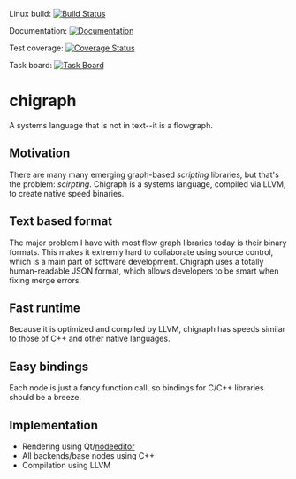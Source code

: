 Linux build: [![Build Status](https://travis-ci.org/russelltg/chigraph.svg?branch=master)](https://travis-ci.org/russelltg/chigraph) 

Documentation: [![Documentation](https://img.shields.io/badge/documentation-online-brightgreen.svg?style=flat)](https://russelltg.github.io/chigraph/)

Test coverage: [![Coverage Status](https://coveralls.io/repos/github/russelltg/chigraph/badge.svg?branch=master)](https://coveralls.io/github/russelltg/chigraph?branch=master)

Task board: [![Task Board](https://img.shields.io/badge/task%20board-online-brightgreen.svg?style=flat)](https://huboard.com/russelltg/chigraph) 

# chigraph
A systems language that is not in text--it is a flowgraph.

## Motivation
There are many many emerging graph-based *scripting* libraries, but that's the problem: *scirpting*. Chigraph is a systems language, compiled via LLVM, to create native speed binaries.

## Text based format
The major problem I have with most flow graph libraries today is their binary formats. This makes it extremly hard to collaborate using source control, which is a main part of software development. Chigraph uses a totally human-readable JSON format, which allows developers to be smart when fixing merge errors.

## Fast runtime
Because it is optimized and compiled by LLVM, chigraph has speeds similar to those of C++ and other native languages.

## Easy bindings
Each node is just a fancy function call, so bindings for C/C++ libraries should be a breeze.

## Implementation
* Rendering using Qt/[nodeeditor](https://github.com/paceholder/nodeeditor)
* All backends/base nodes using C++
* Compilation using LLVM
